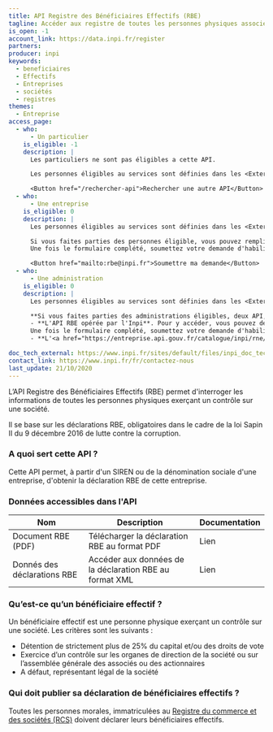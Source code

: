 ```yaml
---
title: API Registre des Bénéficiaires Effectifs (RBE)
tagline: Accéder aux registre de toutes les personnes physiques associées ou actionnaires d’une société civile ou commerciale exerçant un contrôle effectif sur ses organes décisionnels.
is_open: -1
account_link: https://data.inpi.fr/register
partners:
producer: inpi
keywords:
  - beneficiaires
  - Effectifs
  - Entreprises
  - sociétés
  - registres
themes:
  - Entreprise
access_page:
  - who:
      - Un particulier
    is_eligible: -1
    description: |
      Les particuliers ne sont pas éligibles a cette API.

      Les personnes éligibles au services sont définies dans les <External href="https://www.legifrance.gouv.fr/codes/id/LEGIARTI000041577735/2020-02-14/">articles L561-2 à L561-4</External> du *Code monétaire et financier* concernant les personnes assujetties aux obligations de lutte contre le blanchiment des capitaux et le financement du terrorisme.

      <Button href="/rechercher-api">Rechercher une autre API</Button>
  - who:
      - Une entreprise
    is_eligible: 0
    description: |
      Les personnes éligibles au services sont définies dans les <External href="https://www.legifrance.gouv.fr/codes/id/LEGIARTI000041577735/2020-02-14/">articles L561-2 à L561-4</External> du *Code monétaire et financier* concernant les personnes assujetties aux obligations de lutte contre le blanchiment des capitaux et le financement du terrorisme.

      Si vous faites parties des personnes éligible, vous pouvez remplir une demande en téléchargeant et complétant <External href='/resources/formulaire_rbe.pdf'>le formulaire de demande d'habilitation</External>.
      Une fois le formulaire complété, soumettez votre demande d'habilitation à l'API :

      <Button href="mailto:rbe@inpi.fr">Soumettre ma demande</Button>
  - who:
      - Une administration
    is_eligible: 0
    description: |
      Les personnes éligibles au services sont définies dans les <External href="https://www.legifrance.gouv.fr/codes/id/LEGIARTI000041577735/2020-02-14/">articles L561-2 à L561-4</External> du *Code monétaire et financier* concernant les personnes assujetties aux obligations de lutte contre le blanchiment des capitaux et le financement du terrorisme.

      **Si vous faites parties des administrations éligibles, deux API, distribuant les mêmes données, sont à votre disposition :** 
      - **L'API RBE opérée par l'Inpi**. Pour y accéder, vous pouvez devez d'abord remplir une demande en téléchargeant et en complétant <External href='/resources/formulaire_rbe.pdf'>le formulaire suivant</External>.
      Une fois le formulaire complété, soumettez votre demande d'habilitation à l'API à <a href="mailto:rbe@inpi.fr">rbe@inpi.fr</a>
      - **L'<a href="https://entreprise.api.gouv.fr/catalogue/inpi/rne/beneficiaires_effectifs">API RBE opérée par API Entreprise</a>**. Le bouquet API Entreprise permet aux administrations d'accéder à de nombreuses données entreprises et associations, dont les bénéficiaires effectifs. _La demande d'accès se fait directement en ligne avec <a href="https://datapass.api.gouv.fr/api-entreprise">Datapass</a>_. 

doc_tech_external: https://www.inpi.fr/sites/default/files/inpi_doc_tech_rbe_api_fevrier_2020_v1.4.pdf
contact_link: https://www.inpi.fr/fr/contactez-nous
last_update: 21/10/2020
---
```


L’API Registre des Bénéficiaires Effectifs (RBE) permet d'interroger les informations de toutes les personnes physiques exerçant un contrôle sur une société.

Il se base sur les déclarations RBE, obligatoires dans le cadre de la <External href='https://www.legifrance.gouv.fr/affichTexte.do?cidTexte=JORFTEXT000033558528&categorieLien=id'>loi Sapin II du 9 décembre 2016</External> de lutte contre la corruption.

### A quoi sert cette API ?

Cette API permet, à partir d'un SIREN ou de la dénomination sociale d'une entreprise, d'obtenir la déclaration RBE de cette entreprise.

### Données accessibles dans l'API

| Nom                         | Description                                             | Documentation                                                                                                         |
| --------------------------- | ------------------------------------------------------- | --------------------------------------------------------------------------------------------------------------------- |
| Document RBE (PDF)          | Télécharger la déclaration RBE au format PDF            | <External href="https://www.inpi.fr/sites/default/files/inpi_doc_tech_rbe_api_fevrier_2020_v1.4.pdf">Lien</External>  |
| Donnés des déclarations RBE | Accéder aux données de la déclaration RBE au format XML | <External href="https://www.inpi.fr/sites/default/files/inpi_doc_tech_rbe_xml_api_sept_2020_v1.0.pdf">Lien</External> |

### Qu’est-ce qu’un bénéficiaire effectif ?

Un bénéficiaire effectif est une personne physique exerçant un contrôle sur une société. Les critères sont les suivants :

- Détention de strictement plus de 25% du capital et/ou des droits de vote
- Exercice d’un contrôle sur les organes de direction de la société ou sur l’assemblée générale des associés ou des actionnaires
- A défaut, représentant légal de la société

### Qui doit publier sa déclaration de bénéficiaires effectifs ?

Toutes les personnes morales, immatriculées au [Registre du commerce et des sociétés (RCS)](/les-api/api-rncs) doivent déclarer leurs bénéficiaires effectifs.
